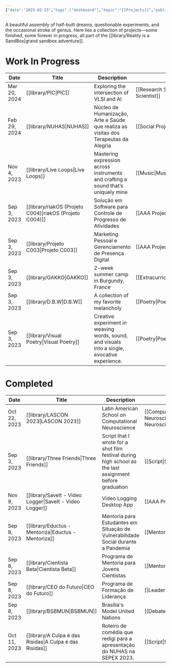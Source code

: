```yaml
---
{"date":"2025-02-25","tags":["dashboard"],"topic":"[[Projects]]","publish":true,"PassFrontmatter":true}
---
```


A beautiful assembly of half-built dreams, questionable experiments, and the occasional stroke of genius. Here lies a collection of projects—some finished, some forever in progress, all part of the [[library/Reality is a SandBox\|grand sandbox adventure]].
# Work In Progress
| Date         | Title                                                       | Description                                                                                   | Topic                                      |
| ------------ | ----------------------------------------------------------- | --------------------------------------------------------------------------------------------- | ------------------------------------------ |
| Mar 20, 2024 | [[library/PIC\|PIC]]                                     | Exploring the intersection of VLSI and AI                                                     | [[Research Scientist\|Research Scientist]] |
| Feb 29, 2024 | [[library/NUHAS\|NUHAS]]                                 | Núcleo de Humanização, Arte e Saúde que realiza as visitas dos Terapeutas da Alegria          | [[Social Project\|Social Project]]         |
| Nov 4, 2023  | [[library/Live Loops\|Live Loops]]                       | Mastering expression across instruments and crafting a sound that’s uniquely mine             | [[Music\|Music]]                           |
| Sep 3, 2023  | [[library/riakOS (Projeto C004)\|riakOS (Projeto C004)]] | Solução em Software para Controle de Progresso de Atividades                                  | [[AAA Project\|AAA Project]]               |
| Sep 3, 2023  | [[library/Projeto C003\|Projeto C003]]                   | Marketing Pessoal e Gerenciamento de Presença Digital                                         | [[AAA Project\|AAA Project]]               |
| Sep 3, 2023  | [[library/GAKKO\|GAKKO]]                                 | 2-week summer camp in Burgundy, France                                                        | [[Extracurricular\|Extracurricular]]       |
| Sep 3, 2023  | [[library/D.B.W\|D.B.W]]                                 | A collection of my favorite melancholy                                                        | [[Poetry\|Poetry]]                         |
| Sep 3, 2023  | [[library/Visual Poetry\|Visual Poetry]]                 | Creative experiment in weaving words, sound, and visuals into a single, evocative experience. | [[Poetry\|Poetry]]                         |


# Completed
| Date         | Title                                                       | Description                                                                                              | Topic                                                      |
| ------------ | ----------------------------------------------------------- | -------------------------------------------------------------------------------------------------------- | ---------------------------------------------------------- |
| Oct 22, 2023 | [[library/LASCON 2023\|LASCON 2023]]                     | Latin American School on Computational Neuroscience                                                      | [[Computational Neuroscience\|Computational Neuroscience]] |
| Sep 3, 2023  | [[library/Three Friends\|Three Friends]]                 | Script that I wrote for a shot film festival during high school as the last assignment before graduation | [[Script\|Script]]                                         |
| Nov 9, 2023  | [[library/SaveIt - Video Logger\|SaveIt - Video Logger]] | Video Logging Desktop App                                                                                | [[AAA Project\|AAA Project]]                               |
| Sep 8, 2023  | [[library/Eductus - Mentoriza\|Eductus - Mentoriza]]     | Mentoria para Estudantes em Situação de Vulnerabilidade Social durante a Pandemia                        | [[Mentorship\|Mentorship]]                                 |
| Sep 8, 2023  | [[library/Cientista Beta\|Cientista Beta]]               | Programa de Mentoria para Jovens Cientistas                                                              | [[Mentorship\|Mentorship]]                                 |
| Sep 8, 2023  | [[library/CEO do Futuro\|CEO do Futuro]]                 | Programa de Formação de Liderança                                                                        | [[Leadership\|Leadership]]                                 |
| Sep 8, 2023  | [[library/BSBMUN\|BSBMUN]]                               | Brasília's Model United Nations                                                                          | [[Debate\|Debate]]                                         |
| Oct 11, 2023 | [[library/A Culpa é das Risidas\|A Culpa é das Risidas]] | Roteiro de comédia que redigi para a apresentação do NUHAS na SEPEX 2023.                                | [[Script\|Script]]                                         |

